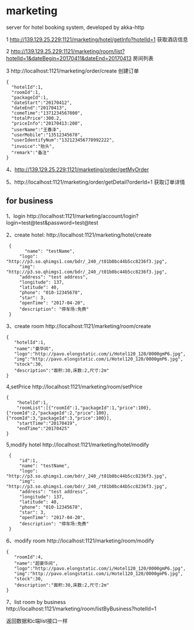 # marketing
server for hotel booking system, developed by akka-http


1 http://139.129.25.229:1121/marketing/hotel/getInfo?hotelId=1 获取酒店信息

2 http://139.129.25.229:1121/marketing/room/list?hotelId=1&dateBegin=20170411&dateEnd=20170413 房间列表

3 http://localhost:1121/marketing/order/create 创建订单
  ```
  {
    "hotelId":1,
    "roomId":1,
    "packageId":1,
    "dateStart":"20170412",
    "dateEnd":"20170413",
    "comeTime":"1371234567800",
    "totalPrice":300.2,
    "priceInfo":"20170413:200",
    "userName":"王春泽",
    "userMobile":"13512345678",
    "userIdentifyNum":"132123456778992222",
    "invoice":"抬头",
    "remark":"备注"
  }
  ```

4、http://139.129.25.229:1121/marketing/order/getMyOrder

5、http://localhost:1121/marketing/order/getDetail?orderId=1 获取订单详情

## for business
1、login http://localhost:1121/marketing/account/login?login=test@test&password=test@test

2、create hotel: http://localhost:1121/marketing/hotel/create
```
 {
 	   "name": "testName",
     "logo": "http://p3.so.qhimgs1.com/bdr/_240_/t01b0bc44b5cc8236f3.jpg",
     "img": "http://p3.so.qhimgs1.com/bdr/_240_/t01b0bc44b5cc8236f3.jpg",
     "address": "test address",
     "longitude": 137,
     "latitude": 40,
     "phone": "010-12345678",
     "star": 3,
     "openTime": "2017-04-20",
     "description": "停车场:免费"
 }
 ```
 
 3、create room  http://localhost:1121/marketing/room/create
 
 ```aidl
{
	"hotelId":1,
    "name":"豪华间",
    "logo":"http://pavo.elongstatic.com/i/Hotel120_120/0000gmP6.jpg",
    "img":"http://pavo.elongstatic.com/i/Hotel120_120/0000gmP6.jpg",
    "stock":30,
    "description":"面积:30,床数:2,尺寸:2m"
}
```

4,setPrice http://localhost:1121/marketing/room/setPrice
```aidl
{
	"hotelId":1,
    "roomList":[{"roomId":1,"packageId":1,"price":100},{"roomId":2,"packageId":2,"price":100},{"roomId":3,"packageId":3,"price":100}],
    "startTime":"20170419",
    "endTime":"20170425"
}
```

5,modify hotel  http://localhost:1121/marketing/hotel/modify

```
 {
     "id":1,
     "name": "testName",
     "logo": "http://p3.so.qhimgs1.com/bdr/_240_/t01b0bc44b5cc8236f3.jpg",
     "img": "http://p3.so.qhimgs1.com/bdr/_240_/t01b0bc44b5cc8236f3.jpg",
     "address": "test address",
     "longitude": 137,
     "latitude": 40,
     "phone": "010-12345678",
     "star": 3,
     "openTime": "2017-04-20",
     "description": "停车场:免费"
 }
 ```

6、modify room  http://localhost:1121/marketing/room/modify
 ```aidl
{
	"roomId":4,
    "name":"超豪华间",
    "logo":"http://pavo.elongstatic.com/i/Hotel120_120/0000gmP6.jpg",
    "img":"http://pavo.elongstatic.com/i/Hotel120_120/0000gmP6.jpg",
    "stock":30,
    "description":"面积:30,床数:2,尺寸:2m"
}
```
7、list room by business
   http://localhost:1121/marketing/room/listByBusiness?hotelId=1

 返回数据和c端list接口一样
 
 
 
 
 